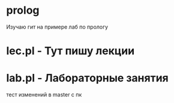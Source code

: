 # prolog
Изучаю гит на примере лаб по прологу 
 # lec.pl - Тут пишу лекции 
 # lab.pl - Лабораторные занятия

тест изменений в master с пк
